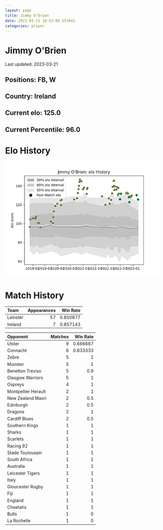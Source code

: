```yaml
---  
layout: page  
title: Jimmy O'Brien  
date: 2023-03-21 18:52:09.557641  
categories: player  
---
```

# Jimmy O'Brien


Last updated: 2023-03-21
## Positions: FB, W

## Country: Ireland

## Current elo: 125.0

## Current Percentile: 96.0

# Elo History


![elo history](history_JimmyO'Brien.png)
# Match History


| Team     |   Appearances |   Win Rate |
|:---------|--------------:|-----------:|
| Leinster |            57 |   0.850877 |
| Ireland  |             7 |   0.857143 |

| Opponent            |   Matches |   Win Rate |
|:--------------------|----------:|-----------:|
| Ulster              |         9 |   0.666667 |
| Connacht            |         6 |   0.833333 |
| Zebre               |         5 |   1        |
| Munster             |         5 |   1        |
| Benetton Treviso    |         5 |   0.9      |
| Glasgow Warriors    |         5 |   1        |
| Ospreys             |         4 |   1        |
| Montpellier Herault |         2 |   1        |
| New Zealand Maori   |         2 |   0.5      |
| Edinburgh           |         2 |   0.5      |
| Dragons             |         2 |   1        |
| Cardiff Blues       |         2 |   0.5      |
| Southern Kings      |         1 |   1        |
| Sharks              |         1 |   1        |
| Scarlets            |         1 |   1        |
| Racing 92           |         1 |   1        |
| Stade Toulousain    |         1 |   1        |
| South Africa        |         1 |   1        |
| Australia           |         1 |   1        |
| Leicester Tigers    |         1 |   1        |
| Italy               |         1 |   1        |
| Gloucester Rugby    |         1 |   1        |
| Fiji                |         1 |   1        |
| England             |         1 |   1        |
| Cheetahs            |         1 |   1        |
| Bulls               |         1 |   0        |
| La Rochelle         |         1 |   0        |